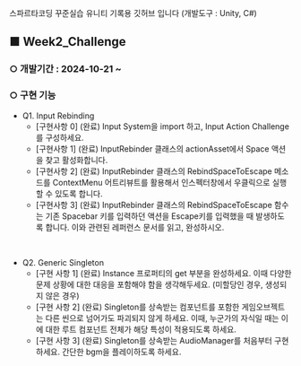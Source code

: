 스파르타코딩 꾸준실습 유니티 기록용 깃허브 입니다 (개발도구 : Unity, C#)

## ■ **Week2_Challenge**
### ○ 개발기간 : 2024-10-21 ~
### ○ 구현 기능
- Q1.  Input Rebinding
   - [구현사항 0] (완료) Input System을 import 하고, Input Action Challenge를 구성하세요.
   - [구현사항 1] (완료) InputRebinder 클래스의 actionAsset에서 Space 액션을 찾고 활성화합니다.
   - [구현사항 2] (완료) InputRebinder 클래스의 RebindSpaceToEscape 메소드를 ContextMenu 어트리뷰트를 활용해서 인스펙터창에서 우클릭으로 실행할 수 있도록 합니다.
   - [구현사항 3] (완료) InputRebinder 클래스의 RebindSpaceToEscape 함수는 기존 Spacebar 키를 입력하던 액션을 Escape키를 입력했을 때 발생하도록 합니다. 이와 관련된 레퍼런스 문서를 읽고, 완성하시오.
<br>

- Q2. Generic Singleton
   - [구현 사항 1] (완료) Instance 프로퍼티의 get 부분을 완성하세요. 이때 다양한 문제 상황에 대한 대응을 포함해야 함을 생각해두세요. (미할당인 경우, 생성되지 않은 경우)
   - [구현 사항 2] (완료) Singleton<T>를 상속받는 컴포넌트를 포함한 게임오브젝트는 다른 씬으로 넘어가도 파괴되지 않게 하세요. 이때, 누군가의 자식일 때는 이에 대한 루트 컴포넌트 전체가 해당 특성이 적용되도록 하세요.
   - [구현 사항 3] (완료) Singleton<T>를 상속받는 AudioManager를 처음부터 구현하세요. 간단한 bgm을 플레이하도록 하세요.
<br>
